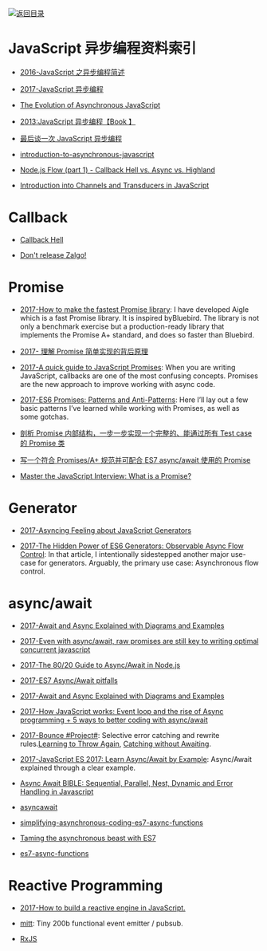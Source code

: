 [![返回目录](https://parg.co/UGo)](https://parg.co/b4z) 

# JavaScript 异步编程资料索引

* [2016-JavaScript 之异步编程简述](http://blog.codingplayboy.com/2016/01/20/js_async_intro/)

* [2017-JavaScript 异步编程](http://blog.codingplayboy.com/2017/04/25/js_async/)

- [The Evolution of Asynchronous JavaScript](https://blog.risingstack.com/asynchronous-javascript/)

- [2013:JavaScript 异步编程【Book 】](https://drive.wps.cn/view/l/0fd7151862114e68b9e331caf1414ae1)

- [最后谈一次 JavaScript 异步编程](https://zhuanlan.zhihu.com/p/24444262)

- [introduction-to-asynchronous-javascript](http://tutorials.pluralsight.com/front-end-javascript/introduction-to-asynchronous-javascript)

- [Node.js Flow (part 1) - Callback Hell vs. Async vs. Highland](http://blog.vullum.io/javascript-flow-callback-hell-vs-async-vs-highland/)

- [Introduction into Channels and Transducers in JavaScript](http://www.tuicool.com/articles/zmmAjiU)

# Callback

- [Callback Hell](http://callbackhell.com/)

- [Don't release Zalgo!](https://oren.github.io/blog/zalgo.html)

# Promise

* [2017-How to make the fastest Promise library](https://parg.co/bhz): I have developed Aigle which is a fast Promise library. It is inspired byBluebird. The library is not only a benchmark exercise but a production-ready library that implements the Promise A+ standard, and does so faster than Bluebird.

* [2017- 理解 Promise 简单实现的背后原理](http://bupt-hjm.github.io/2017/03/23/study-promise/)

* [2017-A quick guide to JavaScript Promises](https://dev.to/dkundel/a-quick-guide-to-javascript-promises): When you are writing JavaScript, callbacks are one of the most confusing concepts. Promises are the new approach to improve working with async code.

* [2017-ES6 Promises: Patterns and Anti-Patterns](https://parg.co/UYb): Here I’ll lay out a few basic patterns I’ve learned while working with Promises, as well as some gotchas.

- [剖析 Promise 内部结构，一步一步实现一个完整的、能通过所有 Test case 的 Promise 类](https://github.com/xieranmaya/blog/issues/3)

- [写一个符合 Promises/A+ 规范并可配合 ES7 async/await 使用的 Promise](https://zhuanlan.zhihu.com/p/23312442)

- [Master the JavaScript Interview: What is a Promise?](https://medium.com/javascript-scene/master-the-javascript-interview-what-is-a-promise-27fc71e77261#.yeuxdynfz)

# Generator

* [2017-Asyncing Feeling about JavaScript Generators](https://www.bignerdranch.com/blog/asyncing-feeling-about-javascript-generators/)

- [2017-The Hidden Power of ES6 Generators: Observable Async Flow Control](https://parg.co/Uhl): In that article, I intentionally sidestepped another major use-case for generators. Arguably, the primary use case: Asynchronous flow control.

# async/await

* [2017-Await and Async Explained with Diagrams and Examples](http://nikgrozev.com/2017/10/01/async-await/)

* [2017-Even with async/await, raw promises are still key to writing optimal concurrent javascript](https://medium.com/@bluepnume/even-with-async-await-you-probably-still-need-promises-9b259854c161#.w1k2udirb)

* [2017-The 80/20 Guide to Async/Await in Node.js](http://6me.us/jIIzOs)

* [2017-ES7 Async/Await pitfalls](https://medium.com/@matansokolovsky/es7-async-await-pitfalls-d24331388a70#.xkeyncsca)

* [2017-Await and Async Explained with Diagrams and Examples](http://nikgrozev.com/2017/10/01/async-await/#composite-promises)

* [2017-How JavaScript works: Event loop and the rise of Async programming + 5 ways to better coding with async/await](https://parg.co/UGj)

* [2017-Bounce #Project#](https://github.com/hapijs/bounce): Selective error catching and rewrite rules.[Learning to Throw Again](https://medium.com/@eranhammer/learning-to-throw-again-79b498504d28), [Catching without Awaiting](https://medium.com/@eranhammer/catching-without-awaiting-b2cb7df45790).

* [2017-JavaScript ES 2017: Learn Async/Await by Example](https://parg.co/U6L): Async/Await explained through a clear example.

- [Async Await BIBLE: Sequential, Parallel, Nest, Dynamic and Error Handling in Javascript](http://6me.us/ZMNvVy)

- [asyncawait](https://github.com/yortus/asyncawait#1-introduction)

- [simplifying-asynchronous-coding-es7-async-functions](http://www.sitepoint.com/simplifying-asynchronous-coding-es7-async-functions/)

- [Taming the asynchronous beast with ES7](http://pouchdb.com/2015/03/05/taming-the-async-beast-with-es7.html)

- [es7-async-functions](https://jakearchibald.com/2014/es7-async-functions/)

# Reactive Programming

* [2017-How to build a reactive engine in JavaScript.](https://parg.co/bhR)

- [mitt](https://github.com/developit/mitt): Tiny 200b functional event emitter / pubsub.

- [RxJS](https://github.com/Reactive-Extensions/RxJS)
